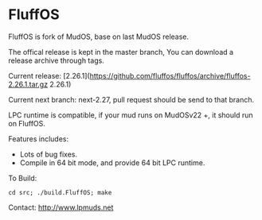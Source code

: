FluffOS
=======

FluffOS is fork of MudOS, base on last MudOS release.

The offical release is kept in the master branch, You can download a release archive through tags.

Current release: [2.26.1](https://github.com/fluffos/fluffos/archive/fluffos-2.26.1.tar.gz 2.26.1)

Current next branch: next-2.27, pull request should be send to that branch.

LPC runtime is compatible, if your mud runs on MudOSv22 +, it should run on FluffOS.

Features includes:
  * Lots of bug fixes.
  * Compile in 64 bit mode, and provide 64 bit LPC runtime.

To Build:
```
cd src; ./build.FluffOS; make
```

Contact:
  http://www.lpmuds.net
